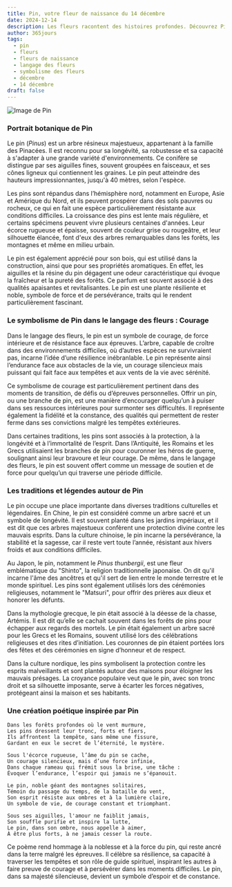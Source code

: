 ```yaml
---
title: Pin, votre fleur de naissance du 14 décembre
date: 2024-12-14
description: Les fleurs racontent des histoires profondes. Découvrez Pin, votre fleur de naissance du 14 décembre, ses symboles et récits fascinants. Plongez dans sa signification et son langage unique dans l'art floral.
author: 365jours
tags:
  - pin
  - fleurs
  - fleurs de naissance
  - langage des fleurs
  - symbolisme des fleurs
  - décembre
  - 14 décembre
draft: false
---
```


![Image de Pin](https://cdn.pixabay.com/photo/2017/09/28/11/22/sokolica-2795228_960_720.jpg#center)


### Portrait botanique de Pin

Le pin (_Pinus_) est un arbre résineux majestueux, appartenant à la famille des Pinacées. Il est reconnu pour sa longévité, sa robustesse et sa capacité à s'adapter à une grande variété d'environnements. Ce conifère se distingue par ses aiguilles fines, souvent groupées en faisceaux, et ses cônes ligneux qui contiennent les graines. Le pin peut atteindre des hauteurs impressionnantes, jusqu'à 40 mètres, selon l'espèce.

Les pins sont répandus dans l’hémisphère nord, notamment en Europe, Asie et Amérique du Nord, et ils peuvent prospérer dans des sols pauvres ou rocheux, ce qui en fait une espèce particulièrement résistante aux conditions difficiles. La croissance des pins est lente mais régulière, et certains spécimens peuvent vivre plusieurs centaines d'années. Leur écorce rugueuse et épaisse, souvent de couleur grise ou rougeâtre, et leur silhouette élancée, font d'eux des arbres remarquables dans les forêts, les montagnes et même en milieu urbain.

Le pin est également apprécié pour son bois, qui est utilisé dans la construction, ainsi que pour ses propriétés aromatiques. En effet, les aiguilles et la résine du pin dégagent une odeur caractéristique qui évoque la fraîcheur et la pureté des forêts. Ce parfum est souvent associé à des qualités apaisantes et revitalisantes. Le pin est une plante résiliente et noble, symbole de force et de persévérance, traits qui le rendent particulièrement fascinant.

### Le symbolisme de Pin dans le langage des fleurs : Courage

Dans le langage des fleurs, le pin est un symbole de courage, de force intérieure et de résistance face aux épreuves. L’arbre, capable de croître dans des environnements difficiles, où d’autres espèces ne survivraient pas, incarne l’idée d’une résilience inébranlable. Le pin représente ainsi l’endurance face aux obstacles de la vie, un courage silencieux mais puissant qui fait face aux tempêtes et aux vents de la vie avec sérénité.

Ce symbolisme de courage est particulièrement pertinent dans des moments de transition, de défis ou d’épreuves personnelles. Offrir un pin, ou une branche de pin, est une manière d’encourager quelqu’un à puiser dans ses ressources intérieures pour surmonter ses difficultés. Il représente également la fidélité et la constance, des qualités qui permettent de rester ferme dans ses convictions malgré les tempêtes extérieures.

Dans certaines traditions, les pins sont associés à la protection, à la longévité et à l’immortalité de l’esprit. Dans l’Antiquité, les Romains et les Grecs utilisaient les branches de pin pour couronner les héros de guerre, soulignant ainsi leur bravoure et leur courage. De même, dans le langage des fleurs, le pin est souvent offert comme un message de soutien et de force pour quelqu’un qui traverse une période difficile.

### Les traditions et légendes autour de Pin

Le pin occupe une place importante dans diverses traditions culturelles et légendaires. En Chine, le pin est considéré comme un arbre sacré et un symbole de longévité. Il est souvent planté dans les jardins impériaux, et il est dit que ces arbres majestueux confèrent une protection divine contre les mauvais esprits. Dans la culture chinoise, le pin incarne la persévérance, la stabilité et la sagesse, car il reste vert toute l’année, résistant aux hivers froids et aux conditions difficiles.

Au Japon, le pin, notamment le _Pinus thunbergii_, est une fleur emblématique du "Shinto", la religion traditionnelle japonaise. On dit qu'il incarne l'âme des ancêtres et qu'il sert de lien entre le monde terrestre et le monde spirituel. Les pins sont également utilisés lors des cérémonies religieuses, notamment le "Matsuri", pour offrir des prières aux dieux et honorer les défunts.

Dans la mythologie grecque, le pin était associé à la déesse de la chasse, Artémis. Il est dit qu’elle se cachait souvent dans les forêts de pins pour échapper aux regards des mortels. Le pin était également un arbre sacré pour les Grecs et les Romains, souvent utilisé lors des célébrations religieuses et des rites d’initiation. Les couronnes de pin étaient portées lors des fêtes et des cérémonies en signe d’honneur et de respect.

Dans la culture nordique, les pins symbolisent la protection contre les esprits malveillants et sont plantés autour des maisons pour éloigner les mauvais présages. La croyance populaire veut que le pin, avec son tronc droit et sa silhouette imposante, serve à écarter les forces négatives, protégeant ainsi la maison et ses habitants.

### Une création poétique inspirée par Pin

```
Dans les forêts profondes où le vent murmure,
Les pins dressent leur tronc, forts et fiers,
Ils affrontent la tempête, sans même une fissure,
Gardant en eux le secret de l’éternité, le mystère.

Sous l'écorce rugueuse, l’âme du pin se cache,
Un courage silencieux, mais d’une force infinie,
Dans chaque rameau qui frémit sous la brise, une tâche :
Évoquer l’endurance, l’espoir qui jamais ne s’épanouit.

Le pin, noble géant des montagnes solitaires,
Témoin du passage du temps, de la bataille du vent,
Son esprit résiste aux ombres et à la lumière claire,
Un symbole de vie, de courage constant et triomphant.

Sous ses aiguilles, l'amour ne faiblit jamais,
Son souffle purifie et inspire la lutte,
Le pin, dans son ombre, nous appelle à aimer,
À être plus forts, à ne jamais cesser la route.
```

Ce poème rend hommage à la noblesse et à la force du pin, qui reste ancré dans la terre malgré les épreuves. Il célèbre sa résilience, sa capacité à traverser les tempêtes et son rôle de guide spirituel, inspirant les autres à faire preuve de courage et à persévérer dans les moments difficiles. Le pin, dans sa majesté silencieuse, devient un symbole d’espoir et de constance.